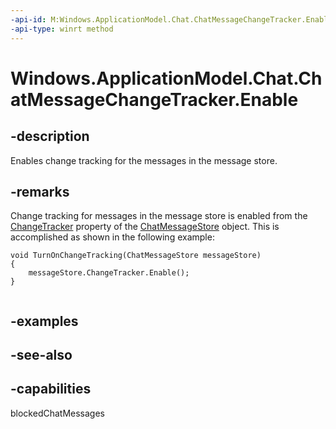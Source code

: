 ```yaml
---
-api-id: M:Windows.ApplicationModel.Chat.ChatMessageChangeTracker.Enable
-api-type: winrt method
---
```


<!-- Method syntax
public void Enable()
-->

# Windows.ApplicationModel.Chat.ChatMessageChangeTracker.Enable

## -description
Enables change tracking for the messages in the message store.

## -remarks
Change tracking for messages in the message store is enabled from the [ChangeTracker](chatmessagestore_changetracker.md) property of the [ChatMessageStore](chatmessagestore.md) object. This is accomplished as shown in the following example:

```
void TurnOnChangeTracking(ChatMessageStore messageStore)
{
    messageStore.ChangeTracker.Enable();
}


```



## -examples

## -see-also


## -capabilities
blockedChatMessages
